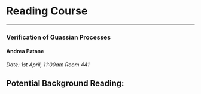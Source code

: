 # Reading Course
---------------------------------------------------------

### Verification of Guassian Processes
#### Andrea Patane 
*Date: 1st April, 11:00am Room 441* 

Potential Background Reading:
---------------------------------------------------------

